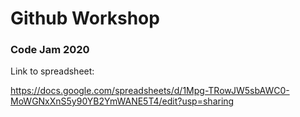 # Github Workshop
### Code Jam 2020

Link to spreadsheet:

https://docs.google.com/spreadsheets/d/1Mpg-TRowJW5sbAWC0-MoWGNxXnS5y90YB2YmWANE5T4/edit?usp=sharing
